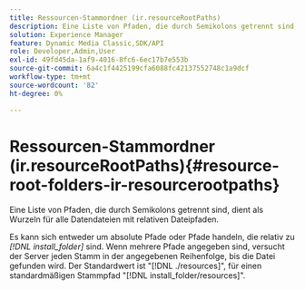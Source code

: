 ```yaml
---
title: Ressourcen-Stammordner (ir.resourceRootPaths)
description: Eine Liste von Pfaden, die durch Semikolons getrennt sind, dient als Wurzeln für alle Datendateien mit relativen Dateipfaden.
solution: Experience Manager
feature: Dynamic Media Classic,SDK/API
role: Developer,Admin,User
exl-id: 49fd45da-1af9-4016-8fc6-6ec17b7e553b
source-git-commit: 6a4c1f4425199cfa6088fc42137552748c1a9dcf
workflow-type: tm+mt
source-wordcount: '82'
ht-degree: 0%

---
```


# Ressourcen-Stammordner (ir.resourceRootPaths){#resource-root-folders-ir-resourcerootpaths}

Eine Liste von Pfaden, die durch Semikolons getrennt sind, dient als Wurzeln für alle Datendateien mit relativen Dateipfaden.

Es kann sich entweder um absolute Pfade oder Pfade handeln, die relativ zu *[!DNL install_folder]* sind. Wenn mehrere Pfade angegeben sind, versucht der Server jeden Stamm in der angegebenen Reihenfolge, bis die Datei gefunden wird. Der Standardwert ist &quot;[!DNL ./resources]&quot;, für einen standardmäßigen Stammpfad &quot;[!DNL install_folder/resources]&quot;.
